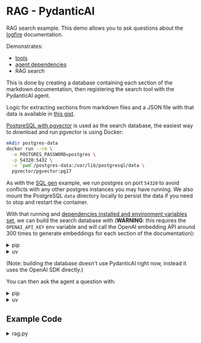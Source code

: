 # RAG - PydanticAI

RAG search example. This demo allows you to ask questions about the [logfire](https://pydantic.dev/logfire) documentation.

Demonstrates:
- [tools](../../tools/)
- [agent dependencies](../../dependencies/)
- RAG search

This is done by creating a database containing each section of the markdown documentation, then registering the search tool with the PydanticAI agent.

Logic for extracting sections from markdown files and a JSON file with that data is available in [this gist](https://gist.github.com/samuelcolvin/4b5bb9bb163b1122ff17e29e48c10992).

[PostgreSQL with pgvector](https://github.com/pgvector/pgvector) is used as the search database, the easiest way to download and run pgvector is using Docker:

```bash
mkdir postgres-data
docker run --rm \
  -e POSTGRES_PASSWORD=postgres \
  -p 54320:5432 \
  -v `pwd`/postgres-data:/var/lib/postgresql/data \
  pgvector/pgvector:pg17
```

As with the [SQL gen](../sql-gen/) example, we run postgres on port `54320` to avoid conflicts with any other postgres instances you may have running. We also mount the PostgreSQL `data` directory locally to persist the data if you need to stop and restart the container.

With that running and [dependencies installed and environment variables set](../#usage), we can build the search database with (**WARNING**: this requires the `OPENAI_API_KEY` env variable and will call the OpenAI embedding API around 300 times to generate embeddings for each section of the documentation):

<details>
<summary>pip</summary>

```bash
python -m pydantic_ai_examples.rag build
```
</details>

<details>
<summary>uv</summary>

```bash
uv run -m pydantic_ai_examples.rag build
```
</details>

(Note: building the database doesn't use PydanticAI right now, instead it uses the OpenAI SDK directly.)

You can then ask the agent a question with:

<details>
<summary>pip</summary>

```bash
python -m pydantic_ai_examples.rag search "How do I configure logfire to work with FastAPI?"
```
</details>

<details>
<summary>uv</summary>

```bash
uv run -m pydantic_ai_examples.rag search "How do I configure logfire to work with FastAPI?"
```
</details>

## Example Code

<details>
<summary>rag.py</summary>

```python
from __future__ import annotations as _annotations

import asyncio
import re
import sys
import unicodedata
from contextlib import asynccontextmanager
from dataclasses import dataclass

import asyncpg
import httpx
import logfire
import pydantic_core
from openai import AsyncOpenAI
from pydantic import TypeAdapter
from typing_extensions import AsyncGenerator

from pydantic_ai import RunContext
from pydantic_ai.agent import Agent

# 'if-token-present' means nothing will be sent (and the example will work) if you don't have logfire configured
logfire.configure(send_to_logfire='if-token-present')
logfire.instrument_asyncpg()


@dataclass
class Deps:
    openai: AsyncOpenAI
    pool: asyncpg.Pool


agent = Agent('openai:gpt-4o', deps_type=Deps)


@agent.tool
async def retrieve(context: RunContext[Deps], search_query: str) -> str:
    """Retrieve documentation sections based on a search query.

    Args:
        context: The call context.
        search_query: The search query.
    """
    with logfire.span('create embedding for {search_query=}', search_query=search_query):
        embedding = await context.deps.openai.embeddings.create(
            input=search_query,
            model='text-embedding-3-small',
        )

    assert (
        len(embedding.data) == 1
    ), f'Expected 1 embedding, got {len(embedding.data)}, doc query: {search_query!r}'
    embedding = embedding.data[0].embedding
    embedding_json = pydantic_core.to_json(embedding).decode()
    rows = await context.deps.pool.fetch(
        'SELECT url, title, content FROM doc_sections ORDER BY embedding <-> $1 LIMIT 8',
        embedding_json,
    )
    return '\n\n'.join(
        f'# {row["title"]}\nDocumentation URL:{row["url"]}\n\n{row["content"]}\n'
        for row in rows
    )


async def run_agent(question: str):
    """Entry point to run the agent and perform RAG based question answering."""
    openai = AsyncOpenAI()
    logfire.instrument_openai(openai)

    logfire.info('Asking "{question}"', question=question)

    async with database_connect(False) as pool:
        deps = Deps(openai=openai, pool=pool)
        answer = await agent.run(question, deps=deps)
    print(answer.data)


#######################################################
# The rest of this file is dedicated to preparing the #
# search database, and some utilities.                #
#######################################################

# JSON document from
# https://gist.github.com/samuelcolvin/4b5bb9bb163b1122ff17e29e48c10992
DOCS_JSON = (
    'https://gist.githubusercontent.com/'
    'samuelcolvin/4b5bb9bb163b1122ff17e29e48c10992/raw/'
    '80c5925c42f1442c24963aaf5eb1a324d47afe95/logfire_docs.json'
)


async def build_search_db():
    """Build the search database."""
    async with httpx.AsyncClient() as client:
        response = await client.get(DOCS_JSON)
        response.raise_for_status()
    sections = sessions_ta.validate_json(response.content)

    openai = AsyncOpenAI()
    logfire.instrument_openai(openai)

    async with database_connect(True) as pool:
        with logfire.span('create schema'):
            async with pool.acquire() as conn:
                async with conn.transaction():
                    await conn.execute(DB_SCHEMA)

        sem = asyncio.Semaphore(10)
        async with asyncio.TaskGroup() as tg:
            for section in sections:
                tg.create_task(insert_doc_section(sem, openai, pool, section))


async def insert_doc_section(
    sem: asyncio.Semaphore,
    openai: AsyncOpenAI,
    pool: asyncpg.Pool,
    section: DocsSection,
) -> None:
    async with sem:
        url = section.url()
        exists = await pool.fetchval('SELECT 1 FROM doc_sections WHERE url = $1', url)
        if exists:
            logfire.info('Skipping {url=}', url=url)
            return

        with logfire.span('create embedding for {url=}', url=url):
            embedding = await openai.embeddings.create(
                input=section.embedding_content(),
                model='text-embedding-3-small',
            )
        assert (
            len(embedding.data) == 1
        ), f'Expected 1 embedding, got {len(embedding.data)}, doc section: {section}'
        embedding = embedding.data[0].embedding
        embedding_json = pydantic_core.to_json(embedding).decode()
        await pool.execute(
            'INSERT INTO doc_sections (url, title, content, embedding) VALUES ($1, $2, $3, $4)',
            url,
            section.title,
            section.content,
            embedding_json,
        )


@dataclass
class DocsSection:
    id: int
    parent: int | None
    path: str
    level: int
    title: str
    content: str

    def url(self) -> str:
        url_path = re.sub(r'\.md$', '', self.path)
        return (
            f'https://logfire.pydantic.dev/docs/{url_path}/#{slugify(self.title, "-")}'
        )

    def embedding_content(self) -> str:
        return '\n\n'.join((f'path: {self.path}', f'title: {self.title}', self.content))


sessions_ta = TypeAdapter(list[DocsSection])


# pyright: reportUnknownMemberType=false
# pyright: reportUnknownVariableType=false
@asynccontextmanager
async def database_connect(
    create_db: bool = False,
) -> AsyncGenerator[asyncpg.Pool, None]:
    server_dsn, database = (
        'postgresql://postgres:postgres@localhost:54320',
        'pydantic_ai_rag',
    )
    if create_db:
        with logfire.span('check and create DB'):
            conn = await asyncpg.connect(server_dsn)
            try:
                db_exists = await conn.fetchval(
                    'SELECT 1 FROM pg_database WHERE datname = $1', database
                )
                if not db_exists:
                    await conn.execute(f'CREATE DATABASE {database}')
            finally:
                await conn.close()

    pool = await asyncpg.create_pool(f'{server_dsn}/{database}')
    try:
        yield pool
    finally:
        await pool.close()


DB_SCHEMA = """
CREATE EXTENSION IF NOT EXISTS vector;

CREATE TABLE IF NOT EXISTS doc_sections (
    id serial PRIMARY KEY,
    url text NOT NULL UNIQUE,
    title text NOT NULL,
    content text NOT NULL,
    -- text-embedding-3-small returns a vector of 1536 floats
    embedding vector(1536) NOT NULL
);
CREATE INDEX IF NOT EXISTS idx_doc_sections_embedding ON doc_sections USING hnsw (embedding vector_l2_ops);
"""


def slugify(value: str, separator: str, unicode: bool = False) -> str:
    """Slugify a string, to make it URL friendly."""
    # Taken unchanged from https://github.com/Python-Markdown/markdown/blob/3.7/markdown/extensions/toc.py#L38
    if not unicode:
        # Replace Extended Latin characters with ASCII, i.e. `žlutý` => `zluty`
        value = unicodedata.normalize('NFKD', value)
        value = value.encode('ascii', 'ignore').decode('ascii')
    value = re.sub(r'[^\w\s-]', '', value).strip().lower()
    return re.sub(rf'[{separator}\s]+', separator, value)


if __name__ == '__main__':
    action = sys.argv[1] if len(sys.argv) > 1 else None
    if action == 'build':
        asyncio.run(build_search_db())
    elif action == 'search':
        if len(sys.argv) == 3:
            q = sys.argv[2]
        else:
            q = 'How do I configure logfire to work with FastAPI?'
        asyncio.run(run_agent(q))
    else:
        print(
            'uv run --extra examples -m pydantic_ai_examples.rag build|search',
            file=sys.stderr,
        )
        sys.exit(1)
```

</details>